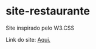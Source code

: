 # site-restaurante
 Site inspirado pelo W3.CSS
 <p>Link do site: <a href="https://herculesmachado.github.io/site-restaurante/"> Aqui.</a></p>
